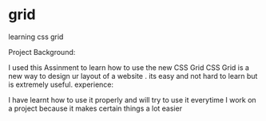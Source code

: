 # grid
learning css grid


Project Background:

I used this Assinment to learn how to use the new CSS Grid
CSS Grid is a new way to design ur layout of a website . its easy and not hard to learn but is extremely useful.
experience:

I have learnt how to use it properly and will try to use it everytime I work on a project because it makes certain things a lot easier
